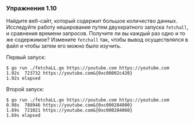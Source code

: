 ### Упражнения 1.10

Найдите веб-сайт, который содержит большое количество данных.
Исследуйте работу кеширования путем двухкратного запуска ```fetchall```,
и сравнения времени запросов. 
Получите ли вы каждый раз одно и то же содержимое?
Измените ```fetchall``` так, чтобы вывод осуществлялся в файл
и чтобы затем его можно было изучить.

Первый запуск:
```shell
$ go run ./fetchaLL.go https://youtube.com https://youtube.com
1.92s  723732 https://youtube.com&{0xc00002c420}
1.92s elapsed
```

Второй запуск:
```shell
$ go run ./fetchaLL.go https://youtube.com https://youtube.com
0.98s  788946 https://youtube.com&{0xc000284000}
1.69s  721021 https://youtube.com&{0xc000284060}
1.69s elapsed
```